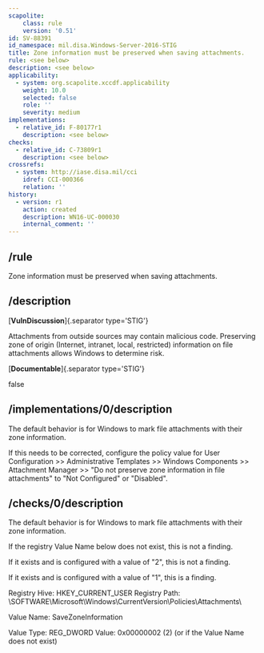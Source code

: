 ```yaml
---
scapolite:
    class: rule
    version: '0.51'
id: SV-88391
id_namespace: mil.disa.Windows-Server-2016-STIG
title: Zone information must be preserved when saving attachments.
rule: <see below>
description: <see below>
applicability:
  - system: org.scapolite.xccdf.applicability
    weight: 10.0
    selected: false
    role: ''
    severity: medium
implementations:
  - relative_id: F-80177r1
    description: <see below>
checks:
  - relative_id: C-73809r1
    description: <see below>
crossrefs:
  - system: http://iase.disa.mil/cci
    idref: CCI-000366
    relation: ''
history:
  - version: r1
    action: created
    description: WN16-UC-000030
    internal_comment: ''
---
```



## /rule

Zone information must be preserved when saving attachments.

## /description

[**VulnDiscussion**]{.separator type='STIG'}

Attachments from outside sources may contain malicious code. Preserving zone of origin (Internet, intranet, local, restricted) information on file attachments allows Windows to determine risk.

[**Documentable**]{.separator type='STIG'}

false

## /implementations/0/description

The default behavior is for Windows to mark file attachments with their zone information.

If this needs to be corrected, configure the policy value for User Configuration >> Administrative Templates >> Windows Components >> Attachment Manager >> "Do not preserve zone information in file attachments" to "Not Configured" or "Disabled".

## /checks/0/description

The default behavior is for Windows to mark file attachments with their zone information.

If the registry Value Name below does not exist, this is not a finding.

If it exists and is configured with a value of "2", this is not a finding.

If it exists and is configured with a value of "1", this is a finding.

Registry Hive: HKEY_CURRENT_USER
Registry Path: \SOFTWARE\Microsoft\Windows\CurrentVersion\Policies\Attachments\

Value Name: SaveZoneInformation

Value Type: REG_DWORD
Value: 0x00000002 (2) (or if the Value Name does not exist)

